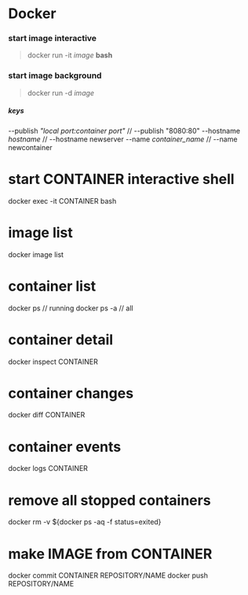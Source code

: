 # Docker

### start image interactive
> docker run -it *image* **bash**

### start image background
> docker run -d *image*

##### keys
--publish *"local port:container port"* // --publish "8080:80"
--hostname *hostname* // --hostname newserver
--name *container_name* // --name newcontainer

# start CONTAINER interactive shell
docker exec -it CONTAINER bash

# image list
docker image list

# container list
docker ps // running
docker ps -a // all

# container detail
docker inspect CONTAINER

# container changes
docker diff CONTAINER

# container events
docker logs CONTAINER

# remove all stopped containers
docker rm -v ${docker ps -aq -f status=exited}

# make IMAGE from CONTAINER
docker commit CONTAINER REPOSITORY/NAME
docker push REPOSITORY/NAME
